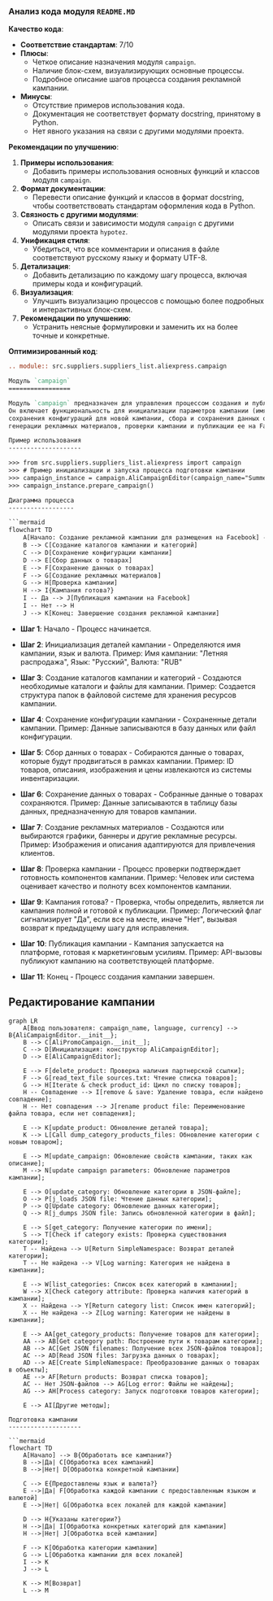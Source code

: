 ### **Анализ кода модуля `README.MD`**

**Качество кода**:
- **Соответствие стандартам**: 7/10
- **Плюсы**:
  - Четкое описание назначения модуля `campaign`.
  - Наличие блок-схем, визуализирующих основные процессы.
  - Подробное описание шагов процесса создания рекламной кампании.
- **Минусы**:
  - Отсутствие примеров использования кода.
  - Документация не соответствует формату docstring, принятому в Python.
  - Нет явного указания на связи с другими модулями проекта.

**Рекомендации по улучшению**:

1.  **Примеры использования**:
    - Добавить примеры использования основных функций и классов модуля `campaign`.
2.  **Формат документации**:
    - Перевести описание функций и классов в формат docstring, чтобы соответствовать стандартам оформления кода в Python.
3.  **Связность с другими модулями**:
    - Описать связи и зависимости модуля `campaign` с другими модулями проекта `hypotez`.
4.  **Унификация стиля**:
    - Убедиться, что все комментарии и описания в файле соответствуют русскому языку и формату UTF-8.
5.  **Детализация**:
    - Добавить детализацию по каждому шагу процесса, включая примеры кода и конфигураций.
6.  **Визуализация**:
    - Улучшить визуализацию процессов с помощью более подробных и интерактивных блок-схем.
7.  **Рекомендации по улучшению**:
    - Устранить неясные формулировки и заменить их на более точные и конкретные.

**Оптимизированный код**:

```rst
.. module:: src.suppliers.suppliers_list.aliexpress.campaign

Модуль `campaign`
=================

Модуль `campaign` предназначен для управления процессом создания и публикации рекламных кампаний на Facebook.
Он включает функциональность для инициализации параметров кампании (имя, язык, валюта), создания структуры каталогов,
сохранения конфигураций для новой кампании, сбора и сохранения данных о товарах через `ali` или `html`,
генерации рекламных материалов, проверки кампании и публикации ее на Facebook.

Пример использования
--------------------

>>> from src.suppliers.suppliers_list.aliexpress import campaign
>>> # Пример инициализации и запуска процесса подготовки кампании
>>> campaign_instance = campaign.AliCampaignEditor(campaign_name="SummerSale", language="ru", currency="RUB")
>>> campaign_instance.prepare_campaign()

Диаграмма процесса
------------------

```mermaid
flowchart TD
    A[Начало: Создание рекламной кампании для размещения на Facebook] --> B[Инициализация имени кампании, языка и валюты]
    B --> C[Создание каталогов кампании и категорий]
    C --> D[Сохранение конфигурации кампании]
    D --> E[Сбор данных о товарах]
    E --> F[Сохранение данных о товарах]
    F --> G[Создание рекламных материалов]
    G --> H[Проверка кампании]
    H --> I{Кампания готова?}
    I -- Да --> J[Публикация кампании на Facebook]
    I -- Нет --> H
    J --> K[Конец: Завершение создания рекламной кампании]
```

-   **Шаг 1**: Начало - Процесс начинается.

-   **Шаг 2**: Инициализация деталей кампании - Определяются имя кампании, язык и валюта.
    Пример: Имя кампании: "Летняя распродажа", Язык: "Русский", Валюта: "RUB"

-   **Шаг 3**: Создание каталогов кампании и категорий - Создаются необходимые каталоги и файлы для кампании.
    Пример: Создается структура папок в файловой системе для хранения ресурсов кампании.

-   **Шаг 4**: Сохранение конфигурации кампании - Сохраненные детали кампании.
    Пример: Данные записываются в базу данных или файл конфигурации.

-   **Шаг 5**: Сбор данных о товарах - Собираются данные о товарах, которые будут продвигаться в рамках кампании.
    Пример: ID товаров, описания, изображения и цены извлекаются из системы инвентаризации.

-   **Шаг 6**: Сохранение данных о товарах - Собранные данные о товарах сохраняются.
    Пример: Данные записываются в таблицу базы данных, предназначенную для товаров кампании.

-   **Шаг 7**: Создание рекламных материалов - Создаются или выбираются графики, баннеры и другие рекламные ресурсы.
    Пример: Изображения и описания адаптируются для привлечения клиентов.

-   **Шаг 8**: Проверка кампании - Процесс проверки подтверждает готовность компонентов кампании.
    Пример: Человек или система оценивает качество и полноту всех компонентов кампании.

-   **Шаг 9**: Кампания готова? - Проверка, чтобы определить, является ли кампания полной и готовой к публикации.
    Пример: Логический флаг сигнализирует "Да", если все на месте, иначе "Нет", вызывая возврат к предыдущему шагу для исправления.

-   **Шаг 10**: Публикация кампании - Кампания запускается на платформе, готовая к маркетинговым усилиям.
    Пример: API-вызовы публикуют кампанию на соответствующей платформе.

-   **Шаг 11**: Конец - Процесс создания кампании завершен.

Редактирование кампании
-----------------------

```mermaid
graph LR
    A[Ввод пользователя: campaign_name, language, currency] --> B{AliCampaignEditor.__init__};
    B --> C[AliPromoCampaign.__init__];
    C --> D[Инициализация: конструктор AliCampaignEditor];
    D --> E[AliCampaignEditor];

    E --> F[delete_product: Проверка наличия партнерской ссылки];
    F --> G[read_text_file sources.txt: Чтение списка товаров];
    G --> H[Iterate & check product_id: Цикл по списку товаров];
    H -- Совпадение --> I[remove & save: Удаление товара, если найдено совпадение];
    H -- Нет совпадения --> J[rename product file: Переименование файла товара, если нет совпадения];

    E --> K[update_product: Обновление деталей товара];
    K --> L[Call dump_category_products_files: Обновление категории с новым товаром];

    E --> M[update_campaign: Обновление свойств кампании, таких как описание];
    M --> N[update campaign parameters: Обновление параметров кампании];

    E --> O[update_category: Обновление категории в JSON-файле];
    O --> P[j_loads JSON file: Чтение данных категории];
    P --> Q[Update category: Обновление данных категории];
    Q --> R[j_dumps JSON file: Запись обновленной категории в файл];

    E --> S[get_category: Получение категории по имени];
    S --> T[Check if category exists: Проверка существования категории];
    T -- Найдена --> U[Return SimpleNamespace: Возврат деталей категории];
    T -- Не найдена --> V[Log warning: Категория не найдена в кампании];

    E --> W[list_categories: Список всех категорий в кампании];
    W --> X[Check category attribute: Проверка наличия категорий в кампании];
    X -- Найдена --> Y[Return category list: Список имен категорий];
    X -- Не найдена --> Z[Log warning: Категории не найдены в кампании];

    E --> AA[get_category_products: Получение товаров для категории];
    AA --> AB[Get category path: Построение пути к товарам категории];
    AB --> AC[Get JSON filenames: Получение всех JSON-файлов товаров];
    AC --> AD[Read JSON files: Загрузка данных о товарах];
    AD --> AE[Create SimpleNamespace: Преобразование данных о товарах в объекты];
    AE --> AF[Return products: Возврат списка товаров];
    AC -- Нет JSON-файлов --> AG[Log error: Файлы не найдены];
    AG --> AH[Process category: Запуск подготовки товаров категории];

    E --> AI[Другие методы];

Подготовка кампании
--------------------

```mermaid
flowchart TD
    A[Начало] --> B{Обработать все кампании?}
    B -->|Да| C[Обработка всех кампаний]
    B -->|Нет| D[Обработка конкретной кампании]

    C --> E{Предоставлены язык и валюта?}
    E -->|Да| F[Обработка каждой кампании с предоставленным языком и валютой]
    E -->|Нет| G[Обработка всех локалей для каждой кампании]

    D --> H{Указаны категории?}
    H -->|Да| I[Обработка конкретных категорий для кампании]
    H -->|Нет| J[Обработка всей кампании]

    F --> K[Обработка категории кампании]
    G --> L[Обработка кампании для всех локалей]
    I --> K
    J --> L

    K --> M[Возврат]
    L --> M
```